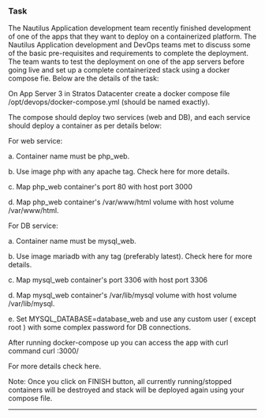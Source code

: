 ### Task
The Nautilus Application development team recently finished development of one of the apps that they want to deploy on a containerized platform. The Nautilus Application development and DevOps teams met to discuss some of the basic pre-requisites and requirements to complete the deployment. The team wants to test the deployment on one of the app servers before going live and set up a complete containerized stack using a docker compose fie. Below are the details of the task:

On App Server 3 in Stratos Datacenter create a docker compose file /opt/devops/docker-compose.yml (should be named exactly).

The compose should deploy two services (web and DB), and each service should deploy a container as per details below:

For web service:

a. Container name must be php_web.

b. Use image php with any apache tag. Check here for more details.

c. Map php_web container's port 80 with host port 3000

d. Map php_web container's /var/www/html volume with host volume /var/www/html.

For DB service:

a. Container name must be mysql_web.

b. Use image mariadb with any tag (preferably latest). Check here for more details.

c. Map mysql_web container's port 3306 with host port 3306

d. Map mysql_web container's /var/lib/mysql volume with host volume /var/lib/mysql.

e. Set MYSQL_DATABASE=database_web and use any custom user ( except root ) with some complex password for DB connections.

After running docker-compose up you can access the app with curl command curl <server-ip or hostname>:3000/

For more details check here.


Note: Once you click on FINISH button, all currently running/stopped containers will be destroyed and stack will be deployed again using your compose file.


----------------------------------------------------------

